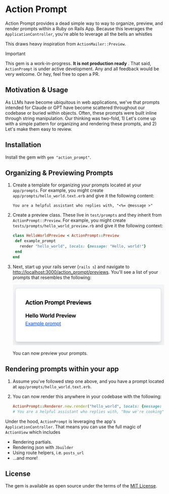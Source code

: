# Action Prompt

Action Prompt provides a dead simple way to way to organize, preview, and render prompts within a Ruby on Rails App. Because this leverages the `ApplicationController`, you're able to leverage all the bells an whistles

This draws heavy inspiration from `ActionMailer::Preview`.

> [!IMPORTANT]
> This gem is a work-in-progress. **It is not production ready** . That said, `ActionPrompt` is under active development. Any and all feedback would be very welcome. Or hey, feel free to open a PR.

## Motivation & Usage

As LLMs have become ubiquitous in web applications, we've that prompts intended for Claude or GPT have become scattered throughout our codebase or buried within objects. Often, these prompts were built inline through string manipulation. Our thinking was two-fold, 1) Let's come up with a simple pattern for organizing and rendering these prompts, and 2) Let's make them easy to review.

## Installation

Install the gem with `gem "action_prompt"`.

## Organizing & Previewing Prompts

1. Create a template for organizing your prompts located at your `app/prompts`. For example, you might create `app/prompts/hello_world.text.erb` and give it the following content:

   ```erb
   You are a helpful assistant who replies with, "<%= @message >"
   ```

2. Create a preview class. These live in `test/prompts` and they inherit from `ActionPrompt::Preview`. For example, you might create `tests/prompts/hello_world_preview.rb` and give it the following context:

   ```ruby
   class HelloWorldPreview < ActionPrompt::Preview
    def example_prompt
      render "hello_world", locals: {message: "Hello, world!"}
    end
   end
   ```

3. Next, start up your rails server (`rails s`) and navigate to [http://localhost:3000/action_prompt/previews](http://localhost:3000/action_prompt/previews). You'll see a list of your prompts that resembles the following:

   ![Screenshot](docs/assets/images/screenshot.png)

   You can now preview your prompts.

## Rendering prompts within your app

1. Assume you've followed step one above, and you have a prompt located at `app/prompts/hello_world.text.erb`.
2. You can now render this anywhere in your codebase with the following:

   ```ruby
   ActionPrompt::Renderer.new.render("hello_world", locals: {message: "Now we're cooking"})
   # You are a helpful assistant who replies with, "Now we're cooking"
   ```

Under the hood, `ActionPrompt` is leveraging the app's `ApplicationController`. That means you can use the full magic of `ActionView` which includes

- Rendering partials.
- Rendering json with `Jbuilder`
- Using route helpers, i.e. `posts_url`
- ...and more!

## License

The gem is available as open source under the terms of the [MIT License](https://opensource.org/licenses/MIT).
